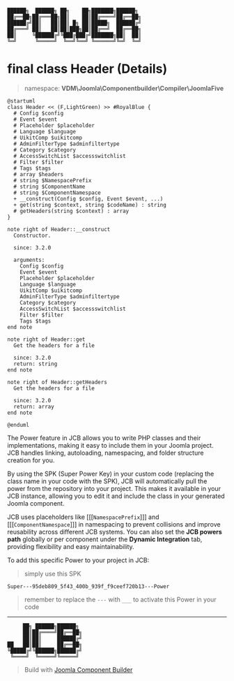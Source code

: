 ```
██████╗  ██████╗ ██╗    ██╗███████╗██████╗
██╔══██╗██╔═══██╗██║    ██║██╔════╝██╔══██╗
██████╔╝██║   ██║██║ █╗ ██║█████╗  ██████╔╝
██╔═══╝ ██║   ██║██║███╗██║██╔══╝  ██╔══██╗
██║     ╚██████╔╝╚███╔███╔╝███████╗██║  ██║
╚═╝      ╚═════╝  ╚══╝╚══╝ ╚══════╝╚═╝  ╚═╝
```
# final class Header (Details)
> namespace: **VDM\Joomla\Componentbuilder\Compiler\JoomlaFive**

```uml
@startuml
class Header << (F,LightGreen) >> #RoyalBlue {
  # Config $config
  # Event $event
  # Placeholder $placeholder
  # Language $language
  # UikitComp $uikitcomp
  # AdminFilterType $adminfiltertype
  # Category $category
  # AccessSwitchList $accessswitchlist
  # Filter $filter
  # Tags $tags
  # array $headers
  # string $NamespacePrefix
  # string $ComponentName
  # string $ComponentNamespace
  + __construct(Config $config, Event $event, ...)
  + get(string $context, string $codeName) : string
  # getHeaders(string $context) : array
}

note right of Header::__construct
  Constructor.

  since: 3.2.0
  
  arguments:
    Config $config
    Event $event
    Placeholder $placeholder
    Language $language
    UikitComp $uikitcomp
    AdminFilterType $adminfiltertype
    Category $category
    AccessSwitchList $accessswitchlist
    Filter $filter
    Tags $tags
end note

note right of Header::get
  Get the headers for a file

  since: 3.2.0
  return: string
end note

note right of Header::getHeaders
  Get the headers for a file

  since: 3.2.0
  return: array
end note
 
@enduml
```

The Power feature in JCB allows you to write PHP classes and their implementations, making it easy to include them in your Joomla project. JCB handles linking, autoloading, namespacing, and folder structure creation for you.

By using the SPK (Super Power Key) in your custom code (replacing the class name in your code with the SPK), JCB will automatically pull the power from the repository into your project. This makes it available in your JCB instance, allowing you to edit it and include the class in your generated Joomla component.

JCB uses placeholders like [[[`NamespacePrefix`]]] and [[[`ComponentNamespace`]]] in namespacing to prevent collisions and improve reusability across different JCB systems. You can also set the **JCB powers path** globally or per component under the **Dynamic Integration** tab, providing flexibility and easy maintainability.

To add this specific Power to your project in JCB:

> simply use this SPK
```
Super---95deb809_5f43_400b_939f_f9ceef720b13---Power
```
> remember to replace the `---` with `___` to activate this Power in your code

---
```
     ██╗ ██████╗██████╗
     ██║██╔════╝██╔══██╗
     ██║██║     ██████╔╝
██   ██║██║     ██╔══██╗
╚█████╔╝╚██████╗██████╔╝
 ╚════╝  ╚═════╝╚═════╝
```
> Build with [Joomla Component Builder](https://git.vdm.dev/joomla/Component-Builder)

